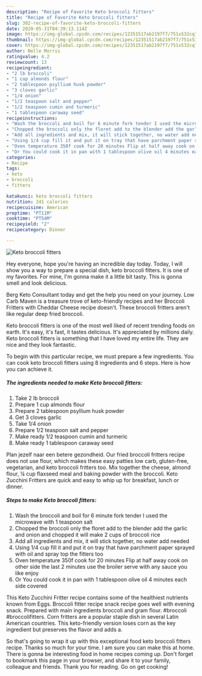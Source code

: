 ```yaml
---
description: "Recipe of Favorite Keto broccoli fitters"
title: "Recipe of Favorite Keto broccoli fitters"
slug: 302-recipe-of-favorite-keto-broccoli-fitters
date: 2020-05-31T04:39:13.114Z
image: https://img-global.cpcdn.com/recipes/12351517ab2197f7/751x532cq70/keto-broccoli-fitters-recipe-main-photo.jpg
thumbnail: https://img-global.cpcdn.com/recipes/12351517ab2197f7/751x532cq70/keto-broccoli-fitters-recipe-main-photo.jpg
cover: https://img-global.cpcdn.com/recipes/12351517ab2197f7/751x532cq70/keto-broccoli-fitters-recipe-main-photo.jpg
author: Nelle Morris
ratingvalue: 4.2
reviewcount: 13
recipeingredient:
- "2 lb broccoli"
- "1 cup almonds flour"
- "2 tablespoon psyllium husk powder"
- "3 cloves garlic"
- "1/4 onion"
- "1/2 teaspoon salt and pepper"
- "1/2 teaspoon cumin and turmeric"
- "1 tablespoon caraway seed"
recipeinstructions:
- "Wash the broccoli and boil for 6 minute fork tender I used the microwave with 1 teaspoon salt"
- "Chopped the broccoli only the floret add to the blender add the garlic and onion and chopped it will make 2 cups of broccoli rice"
- "Add all ingredients and mix, it will stick together, no water add needed"
- "Using 1/4 cup fill it and put it on tray that have parchment paper sprayed with oil and spray top the fitters too"
- "Oven temperature 350f cook for 20 minutes Flip at half away cook on other side the last 2 minutes use the broiler serve with any sauce you like enjoy"
- "Or You could cook it in pan with 1 tablespoon olive oil 4 minutes each side covered"
categories:
- Recipe
tags:
- keto
- broccoli
- fitters

katakunci: keto broccoli fitters 
nutrition: 241 calories
recipecuisine: American
preptime: "PT11M"
cooktime: "PT54M"
recipeyield: "2"
recipecategory: Dinner

---
```



![Keto broccoli fitters](https://img-global.cpcdn.com/recipes/12351517ab2197f7/751x532cq70/keto-broccoli-fitters-recipe-main-photo.jpg)

Hey everyone, hope you're having an incredible day today. Today, I will show you a way to prepare a special dish, keto broccoli fitters. It is one of my favorites. For mine, I'm gonna make it a little bit tasty. This is gonna smell and look delicious.

Berg Keto Consultant today and get the help you need on your journey. Low Carb Maven is a treasure trove of keto-friendly recipes and her Broccoli Fritters with Cheddar Cheese recipe doesn&#39;t. These broccoli fritters aren&#39;t like regular deep fried broccoli.

Keto broccoli fitters is one of the most well liked of recent trending foods on earth. It's easy, it's fast, it tastes delicious. It's appreciated by millions daily. Keto broccoli fitters is something that I have loved my entire life. They are nice and they look fantastic.


To begin with this particular recipe, we must prepare a few ingredients. You can cook keto broccoli fitters using 8 ingredients and 6 steps. Here is how you can achieve it.

<!--inarticleads1-->

##### The ingredients needed to make Keto broccoli fitters:

1. Take 2 lb broccoli
1. Prepare 1 cup almonds flour
1. Prepare 2 tablespoon psyllium husk powder
1. Get 3 cloves garlic
1. Take 1/4 onion
1. Prepare 1/2 teaspoon salt and pepper
1. Make ready 1/2 teaspoon cumin and turmeric
1. Make ready 1 tablespoon caraway seed


Plan jezelf naar een betere gezondheid. Our fried broccoli fritters recipe does not use flour, which makes these easy patties low carb, gluten-free, vegetarian, and keto broccoli fritters too. Mix together the cheese, almond flour, ¼ cup flaxseed meal and baking powder with the broccoli. Keto Zucchini Fritters are quick and easy to whip up for breakfast, lunch or dinner. 

<!--inarticleads2-->

##### Steps to make Keto broccoli fitters:

1. Wash the broccoli and boil for 6 minute fork tender I used the microwave with 1 teaspoon salt
1. Chopped the broccoli only the floret add to the blender add the garlic and onion and chopped it will make 2 cups of broccoli rice
1. Add all ingredients and mix, it will stick together, no water add needed
1. Using 1/4 cup fill it and put it on tray that have parchment paper sprayed with oil and spray top the fitters too
1. Oven temperature 350f cook for 20 minutes Flip at half away cook on other side the last 2 minutes use the broiler serve with any sauce you like enjoy
1. Or You could cook it in pan with 1 tablespoon olive oil 4 minutes each side covered


This Keto Zucchini Fritter recipe contains some of the healthiest nutrients known from Eggs. Broccoli fitter recipe snack recipe goes well with evening snack. Prepared with main ingredients broccoli and gram flour. #broccoli #broccolifitters. Corn fritters are a popular staple dish in several Latin American countries. This keto-friendly version loses corn as the key ingredient but preserves the flavor and adds a. 

So that's going to wrap it up with this exceptional food keto broccoli fitters recipe. Thanks so much for your time. I am sure you can make this at home. There is gonna be interesting food in home recipes coming up. Don't forget to bookmark this page in your browser, and share it to your family, colleague and friends. Thank you for reading. Go on get cooking!
